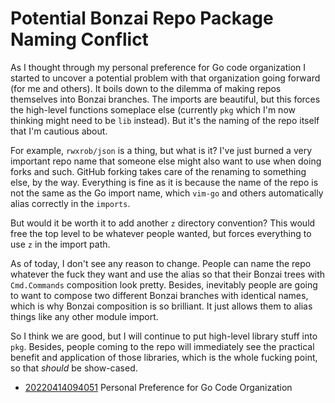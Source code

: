# Potential Bonzai Repo Package Naming Conflict

As I thought through my personal preference for Go code organization I
started to uncover a potential problem with that organization going
forward (for me and others). It boils down to the dilemma of making
repos themselves into Bonzai branches. The imports are beautiful, but
this forces the high-level functions someplace else (currently `pkg`
which I'm now thinking might need to be `lib` instead). But it's the
naming of the repo itself that I'm cautious about.

For example, `rwxrob/json` is a thing, but what is it? I've just burned
a very important repo name that someone else might also want to use when
doing forks and such. GitHub forking takes care of the renaming to
something else, by the way. Everything is fine as it is because the name
of the repo is not the same as the Go import name, which `vim-go` and
others automatically alias correctly in the `imports`.

But would it be worth it to add another `z` directory convention? This
would free the top level to be whatever people wanted, but forces
everything to use `z` in the import path.

As of today, I don't see any reason to change. People can name the repo
whatever the fuck they want and use the alias so that their Bonzai trees
with `Cmd.Commands` composition look pretty. Besides, inevitably people
are going to want to compose two different Bonzai branches with
identical names, which is why Bonzai composition is so brilliant. It
just allows them to alias things like any other module import.

So I think we are good, but I will continue to put high-level library
stuff into `pkg`. Besides, people coming to the repo will immediately
see the practical benefit and application of those libraries, which is
the whole fucking point, so that *should* be show-cased.

* [20220414094051](/20220414094051/) Personal Preference for Go Code Organization

